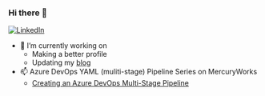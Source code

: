 ### Hi there :slightly_smiling_face:

[![LinkedIn](https://img.shields.io/badge/linkedin-%230077B5.svg?style=for-the-badge&logo=linkedin&logoColor=white)](https://www.linkedin.com/in/susanw1019/)

- 🔭 I’m currently working on 
  - Making a better profile
  - Updating my [blog](https://pocketdeveloper.me)
- 📫 Azure DevOps YAML (muliti-stage) Pipeline Series on MercuryWorks
  - [Creating an Azure DevOps Multi-Stage Pipeline](https://www.mercuryworks.com/blog/creating-a-multi-stage-pipeline-in-azure-devops/)

<!--
**cashewshideout/cashewshideout** is a ✨ _special_ ✨ repository because its `README.md` (this file) appears on your GitHub profile.

Here are some ideas to get you started:

- 🔭 I’m currently working on ...
- 🌱 I’m currently learning ...
- 👯 I’m looking to collaborate on ...
- 🤔 I’m looking for help with ...
- 💬 Ask me about ...
- 📫 How to reach me: ...
- 😄 Pronouns: ...
- ⚡ Fun fact: ...
-->
